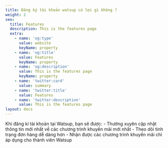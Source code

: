 ```yaml
---
title: Đăng ký tài khoản watsup có lợi gì không ?
weight: 2
seo:
  title: Features
  description: This is the features page
  extra:
    - name: 'og:type'
      value: website
      keyName: property
    - name: 'og:title'
      value: Features
      keyName: property
    - name: 'og:description'
      value: This is the features page
      keyName: property
    - name: 'twitter:card'
      value: summary
    - name: 'twitter:title'
      value: Features
    - name: 'twitter:description'
      value: This is the features page
layout: docs
---
```

Khi đăng kí tài khoản tại Watsup, bạn sẽ được: 
\- Thường xuyên cập nhật thông tin mới nhất về các chương trình khuyến mãi mới nhất
\- Theo dõi tình trạng đơn hàng dễ dàng hơn 
\- Nhận được các chương trình khuyến mãi chỉ áp dụng cho thành viên Watsup
